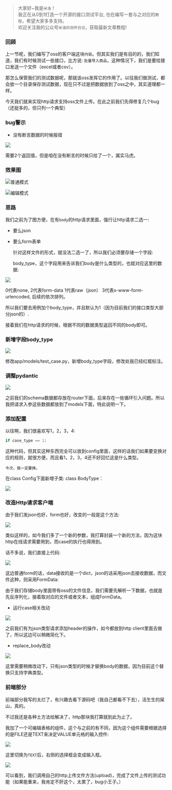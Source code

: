 > 大家好~我是`米洛`！<br/>
> 我正在从0到1打造一个开源的接口测试平台, 也在编写一套与之对应的`教程`，希望大家多多支持。<br/>
> 欢迎关注我的公众号`米洛的测开日记`，获取最新文章教程! 

### 回顾

  上一节呢，我们编写了oss的客户端这块`内容`。但其实我们是有目的的，我们知道，我们有时候测试一些接口，比方说: `批量导入商品`，这种情况下，我们是要给接口发送一个文件（excel或者csv）。
  
  那怎么保管我们的测试数据呢，那就该oss发挥它的作用了。以往我们做测试，都会放一个目录保存测试数据，现在只不过是把数据放到了oss之中，其实道理都一样。
  
  今天我们就来实现http请求支持oss文件上传。在此之前我们先得修复几个bug（还挺多的，但只列一个典型）
  
### bug警示

- 没有断言数据的时候报错

![](https://static.pity.fun/picture/2021-11-30/1638277694665-image.png)

  需要2个返回值，但是咱在没有断言的时候只给了一个，属实马虎。

### 效果图

![普通模式](https://static.pity.fun/picture/2021-11-30/1638279483758-image.png)
  
![编辑模式](https://static.pity.fun/picture/2021-11-30/1638279506483-image.png)

### 思路

  我们之前为了图方便，在有`body`的http请求里面，强行让http请求二选一:
  
- 要么json
- 要么form表单

  针对这样文件的形式，就没法二选一了，所以我们必须要存储一个字段:
  
  body_type，这个字段用来告诉我们body是什么类型的，也就对应这里的数据:
  
![](https://static.pity.fun/picture/2021-11-30/1638279678496-image.png)

  0代表none, 2代表form-data 1代表raw（json） 3代表x-www-form-urlencoded, 后续的依次排列。
  
  所以我们要去用例加个body_type，并且默认为1（因为目前我们的接口类型大部分json的）.
  
  接着我们在http请求的时候，根据不同的数据类型返回不同的body即可。
  
### 新增字段body_type

![](https://static.pity.fun/picture/2021-11-30/1638280047668-image.png)

  修改app/models/test_case.py，新增body_type字段，修改处我已经红框标注。
  
### 调整pydantic

![](https://static.pity.fun/picture/2021-11-30/1638280479904-image.png)

  之前我们的schema数据都存放在router下面，后来存在一些循环引入问题。所以我把请求入参这些数据都放到了models下面，特此说明一下。
  
### 添加配置

  以往啊，我们很喜欢写1，2，3，4:
  
```python
if case_type == 1:
```

  这种代码，但其实这种东西完全可以放到config里面，这样的话我们如果要变换对应的规则，就很方便，而且看1，2，3，4还不好回忆这是什么类型。
  
  `今次，我一定要换。`
  
  在class Config下面新增子类: class BodyType：

![](https://static.pity.fun/picture/2021-11-30/1638281768526-image.png)

### 改造Http请求客户端

  由于我们发json也好，form也好，改变的一般是这个方法:

![](https://static.pity.fun/picture/2021-11-30/1638281817396-image.png)


  类似这样的，如今我们多了一个新的参数，我打算封装一个新的方法，因为这块http在线请求需要用到，而case的执行也得用到。
  
  话不多说，我们直接上代码:


![](https://static.pity.fun/picture/2021-11-30/1638283451249-image.png)


  这边普通form的话，data接收的是一个dict，json的话采用json去接收数据，而文件这种，则采用FormData:
  
  由于我们存储body里面带有oss的文件信息，我们需要先解析一下数据，也就是先反序列化，接着取对应的文件或者文本，组成FormData。
  
- 运行case相关改动

![](https://static.pity.fun/picture/2021-11-30/1638282742855-image.png)

  之前我们有为json类型请求添加header的操作，如今都放到http client里面去做了，所以这边可以稍微简化下。
  
- replace_body改动

![](https://static.pity.fun/picture/2021-11-30/1638282795731-image.png)

  这里需要稍微改动下，只有json类型的时候才替换body的数据，因为目前这个替换只支持字典类型。
  
### 前端部分

  前端部分我写的太烂了，有兴趣去看下源码吧（我自己都看不下去），活生生的屎山，真的。
  
  不过我还是各种土方法给解决了，http那块我打算就到此为止了。
  
  我加了一个可编辑表格的组件，这个与之前的有不同，因为这个组件需要根据选择的是FILE还是TEXT来决定VALUE单元格的输入控件:
  
![](https://static.pity.fun/picture/2021-11-30/1638282989798-image.png)

  这里切换为`TEXT`后，右侧的选择框会变成输入框。
  
![](https://static.pity.fun/picture/2021-11-30/1638283539314-image.png)

  可以看到，我们调用自己的http上传文件方法(upload)，完成了文件上传的测试功能（如果能重来，我肯定不肝这个，太累了，bug小王子。）